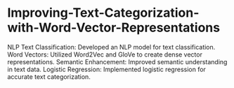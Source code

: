 # Improving-Text-Categorization-with-Word-Vector-Representations
NLP Text Classification: Developed an NLP model for text classification.
Word Vectors: Utilized Word2Vec and GloVe to create dense vector representations.
Semantic Enhancement: Improved semantic understanding in text data.
Logistic Regression: Implemented logistic regression for accurate text categorization.
